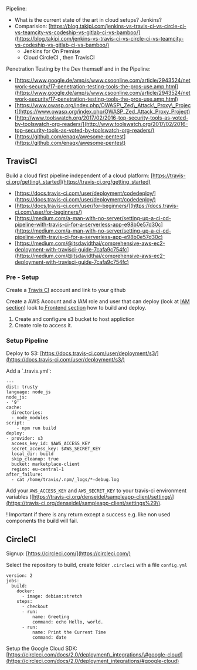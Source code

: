 Pipeline:

* What is the current state of the art in cloud setups? Jenkins?
* Comparision: [https://blog.takipi.com/jenkins-vs-travis-ci-vs-circle-ci-vs-teamcity-vs-codeship-vs-gitlab-ci-vs-bamboo/](https://blog.takipi.com/jenkins-vs-travis-ci-vs-circle-ci-vs-teamcity-vs-codeship-vs-gitlab-ci-vs-bamboo/)
  * Jenkins for On Premise
  * Cloud CircleCI , then TravisCI

Penetration Testing by the Dev themself and in the Pipeline:

* [https://www.google.de/amp/s/www.csoonline.com/article/2943524/network-security/17-penetration-testing-tools-the-pros-use.amp.html](https://www.google.de/amp/s/www.csoonline.com/article/2943524/network-security/17-penetration-testing-tools-the-pros-use.amp.html)
* [https://www.owasp.org/index.php/OWASP\_Zed\_Attack\_Proxy\_Project](https://www.owasp.org/index.php/OWASP_Zed_Attack_Proxy_Project)
* [http://www.toolswatch.org/2017/02/2016-top-security-tools-as-voted-by-toolswatch-org-readers/](http://www.toolswatch.org/2017/02/2016-top-security-tools-as-voted-by-toolswatch-org-readers/)
* [https://github.com/enaqx/awesome-pentest](https://github.com/enaqx/awesome-pentest) 

## TravisCI

Build a cloud first pipeline independent of a cloud platform: [https://travis-ci.org/getting\_started](https://travis-ci.org/getting_started)

* [https://docs.travis-ci.com/user/deployment/codedeploy/](https://docs.travis-ci.com/user/deployment/codedeploy/)
* [https://docs.travis-ci.com/user/for-beginners/](https://docs.travis-ci.com/user/for-beginners/)
* [https://medium.com/a-man-with-no-server/setting-up-a-ci-cd-pipeline-with-travis-ci-for-a-serverless-app-e98b0e57d30c](https://medium.com/a-man-with-no-server/setting-up-a-ci-cd-pipeline-with-travis-ci-for-a-serverless-app-e98b0e57d30c)
* [https://medium.com/@itsdavidthai/comprehensive-aws-ec2-deployment-with-travisci-guide-7cafa9c754fc](https://medium.com/@itsdavidthai/comprehensive-aws-ec2-deployment-with-travisci-guide-7cafa9c754fc)

### Pre - Setup

Create a [Travis CI](https://travis-ci.org/getting_started) account and link to your github

Create a AWS Account and a IAM role and user that can deploy \(look at [IAM section](/identityaas-cognito.md)\) look to[ Frontend section](/frontend-react.md) how to build and deploy.

1. Create and configure s3 bucket to host appliction
2. Create role to access it.

### Setup Pipeline

Deploy to S3: [https://docs.travis-ci.com/user/deployment/s3/](https://docs.travis-ci.com/user/deployment/s3/)

Add a \`.travis.yml':

```
---
dist: trusty
language: node_js
node_js:
- '9'
cache:
  directories:
  - node_modules
script: 
    - npm run build
deploy:
- provider: s3
  access_key_id: $AWS_ACCESS_KEY
  secret_access_key: $AWS_SECRET_KEY
  local_dir: build
  skip_cleanup: true
  bucket: marketplace-client
  region: eu-central-1
after_failure:
  - cat /home/travis/.npm/_logs/*-debug.log
```

Add your `AWS_ACCESS_KEY` and `AWS_SECRET_KEY` to your travis-ci environment variables \([https://travis-ci.org/denseidel/sampleapp-client/settings\](https://travis-ci.org/denseidel/sampleapp-client/settings%29\).

! Important if there is any return except a success e.g. like non used components the build will fail.

## CircleCI

Signup: [https://circleci.com/](https://circleci.com/)

Select the repository to build, create folder `.circleci` with a file `config.yml`

```
version: 2
jobs:
  build:
    docker:
      - image: debian:stretch
    steps:
      - checkout
      - run:
          name: Greeting
          command: echo Hello, world.
      - run:
          name: Print the Current Time
          command: date
```

Setup the Google Cloud SDK: [https://circleci.com/docs/2.0/deployment\_integrations/\#google-cloud](https://circleci.com/docs/2.0/deployment_integrations/#google-cloud)

